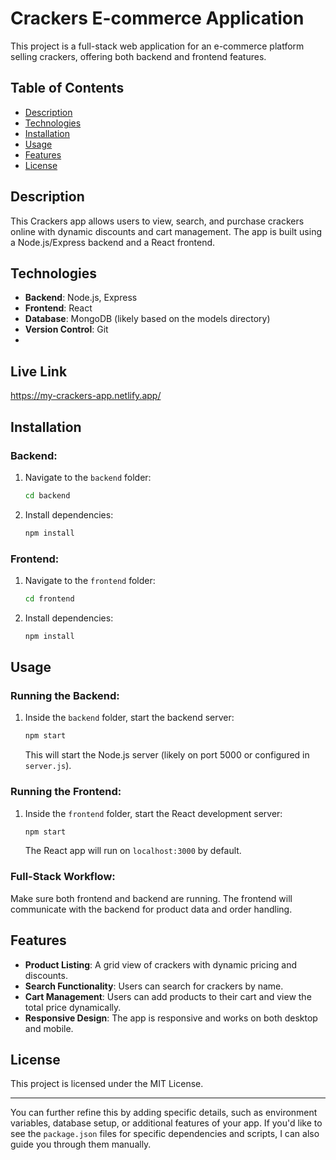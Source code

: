 
# Crackers E-commerce Application

This project is a full-stack web application for an e-commerce platform selling crackers, offering both backend and frontend features.

## Table of Contents
- [Description](#description)
- [Technologies](#technologies)
- [Installation](#installation)
- [Usage](#usage)
- [Features](#features)
- [License](#license)

## Description
This Crackers app allows users to view, search, and purchase crackers online with dynamic discounts and cart management. The app is built using a Node.js/Express backend and a React frontend.

## Technologies
- **Backend**: Node.js, Express
- **Frontend**: React
- **Database**: MongoDB (likely based on the models directory)
- **Version Control**: Git
- 
## Live Link
https://my-crackers-app.netlify.app/

## Installation

### Backend:
1. Navigate to the `backend` folder:
    ```bash
    cd backend
    ```
2. Install dependencies:
    ```bash
    npm install
    ```

### Frontend:
1. Navigate to the `frontend` folder:
    ```bash
    cd frontend
    ```
2. Install dependencies:
    ```bash
    npm install
    ```

## Usage

### Running the Backend:
1. Inside the `backend` folder, start the backend server:
    ```bash
    npm start
    ```
   This will start the Node.js server (likely on port 5000 or configured in `server.js`).

### Running the Frontend:
1. Inside the `frontend` folder, start the React development server:
    ```bash
    npm start
    ```
   The React app will run on `localhost:3000` by default.

### Full-Stack Workflow:
Make sure both frontend and backend are running. The frontend will communicate with the backend for product data and order handling.

## Features
- **Product Listing**: A grid view of crackers with dynamic pricing and discounts.
- **Search Functionality**: Users can search for crackers by name.
- **Cart Management**: Users can add products to their cart and view the total price dynamically.
- **Responsive Design**: The app is responsive and works on both desktop and mobile.

## License
This project is licensed under the MIT License.

---

You can further refine this by adding specific details, such as environment variables, database setup, or additional features of your app. If you'd like to see the `package.json` files for specific dependencies and scripts, I can also guide you through them manually.
